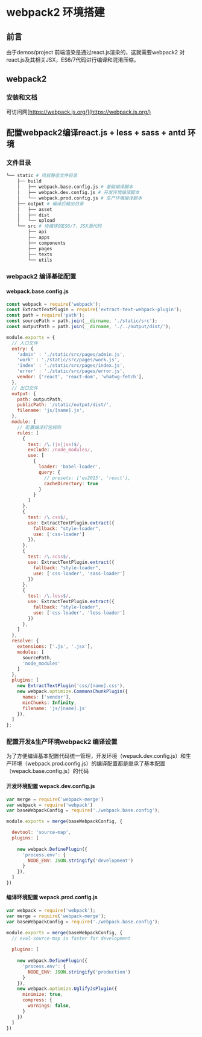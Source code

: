 # webpack2 环境搭建

## 前言
由于demos/project 前端渲染是通过react.js渲染的，这就需要webpack2 对react.js及其相关JSX，ES6/7代码进行编译和混淆压缩。

## webpack2 
### 安装和文档
可访问网[https://webpack.js.org/](https://webpack.js.org/)

## 配置webpack2编译react.js + less + sass + antd 环境

### 文件目录
```sh
└── static # 项目静态文件目录
    ├── build
    │   ├── webpack.base.config.js # 基础编译脚本
    │   ├── webpack.dev.config.js # 开发环境编译脚本
    │   └── webpack.prod.config.js # 生产环境编译脚本
    ├── output # 编译后输出目录
    │   ├── asset
    │   ├── dist
    │   └── upload
    └── src # 待编译的ES6/7、JSX源代码
        ├── api
        ├── apps
        ├── components
        ├── pages
        ├── texts
        └── utils
```

### webpack2 编译基础配置

#### webpack.base.config.js
```js
const webpack = require('webpack');
const ExtractTextPlugin = require('extract-text-webpack-plugin');
const path = require('path');
const sourcePath = path.join(__dirname, './static/src');
const outputPath = path.join(__dirname, './../output/dist/');

module.exports = {
  // 入口文件
  entry: {
    'admin' : './static/src/pages/admin.js',
    'work' : './static/src/pages/work.js',
    'index' : './static/src/pages/index.js',
    'error' : './static/src/pages/error.js',
    vendor: ['react', 'react-dom', 'whatwg-fetch'],
  },
  // 出口文件
  output: {
    path: outputPath,
    publicPath: '/static/output/dist/',
    filename: 'js/[name].js',
  },
  module: {
    // 配置编译打包规则
    rules: [
      {
        test: /\.(js|jsx)$/,
        exclude: /node_modules/,
        use: [
          {
            loader: 'babel-loader',
            query: {
              // presets: ['es2015', 'react'],
              cacheDirectory: true
            }
          }
        ]
      },
      {
        test: /\.css$/,
        use: ExtractTextPlugin.extract({
          fallback: "style-loader",
          use: ['css-loader']
        }),
      },
      {
        test: /\.scss$/,
        use: ExtractTextPlugin.extract({
          fallback: "style-loader",
          use: ['css-loader', 'sass-loader']
        })
      },
      {
        test: /\.less$/,
        use: ExtractTextPlugin.extract({
          fallback: "style-loader",
          use: ['css-loader', 'less-loader']
        })
      },
    ]
  },
  resolve: {
    extensions: ['.js', '.jsx'],
    modules: [
      sourcePath,
      'node_modules'
    ]
  },
  plugins: [
    new ExtractTextPlugin('css/[name].css'),
    new webpack.optimize.CommonsChunkPlugin({
      names: ['vendor'],
      minChunks: Infinity,
      filename: 'js/[name].js'
    }),
  ]
};
```


### 配置开发&生产环境webpack2 编译设置
为了方便编译基本配置代码统一管理，开发环境（wepack.dev.config.js）和生产环境（webpack.prod.config.js）的编译配置都是继承了基本配置（wepack.base.config.js）的代码

#### 开发环境配置 wepack.dev.config.js
```js
var merge = require('webpack-merge')
var webpack = require('webpack')
var baseWebpackConfig = require('./webpack.base.config');

module.exports = merge(baseWebpackConfig, {

  devtool: 'source-map',
  plugins: [
    
    new webpack.DefinePlugin({
      'process.env': {
        NODE_ENV: JSON.stringify('development')
      }
    }),
  ]
})
```

#### 编译环境配置 wepack.prod.config.js
```js
var webpack = require('webpack');
var merge = require('webpack-merge');
var baseWebpackConfig = require('./webpack.base.config');

module.exports = merge(baseWebpackConfig, {
  // eval-source-map is faster for development
  
  plugins: [
    
    new webpack.DefinePlugin({
      'process.env': {
        NODE_ENV: JSON.stringify('production')
      }
    }),
    new webpack.optimize.UglifyJsPlugin({
      minimize: true,
      compress: {
        warnings: false,
      }
    })
  ]
})
```
